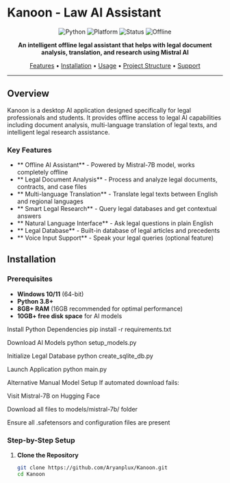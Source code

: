 #  Kanoon - Law AI Assistant

<div align="center">

![Python](https://img.shields.io/badge/Python-3.8+-blue.svg)
![Platform](https://img.shields.io/badge/Platform-Windows-lightgrey.svg)
![Status](https://img.shields.io/badge/Status-Development-yellow.svg)
![Offline](https://img.shields.io/badge/💯-Offline_Capable-green.svg)

**An intelligent offline legal assistant that helps with legal document analysis, translation, and research using Mistral AI**

[Features](#-features) • [Installation](#-installation) • [Usage](#-usage) • [Project Structure](#-project-structure) • [Support](#-support)

</div>

---

##  Overview

Kanoon is a desktop AI application designed specifically for legal professionals and students. It provides offline access to legal AI capabilities including document analysis, multi-language translation of legal texts, and intelligent legal research assistance.

###  Key Features

- ** Offline AI Assistant** - Powered by Mistral-7B model, works completely offline
- ** Legal Document Analysis** - Process and analyze legal documents, contracts, and case files
- ** Multi-language Translation** - Translate legal texts between English and regional languages
- ** Smart Legal Research** - Query legal databases and get contextual answers
- ** Natural Language Interface** - Ask legal questions in plain English
- ** Legal Database** - Built-in database of legal articles and precedents
- ** Voice Input Support** - Speak your legal queries (optional feature)

##  Installation

### Prerequisites
- **Windows 10/11** (64-bit)
- **Python 3.8+**
- **8GB+ RAM** (16GB recommended for optimal performance)
- **10GB+ free disk space** for AI models

Install Python Dependencies
pip install -r requirements.txt

Download AI Models
python setup_models.py

Initialize Legal Database
python create_sqlite_db.py

Launch Application
python main.py

Alternative Manual Model Setup
If automated download fails:

Visit Mistral-7B on Hugging Face

Download all files to models/mistral-7b/ folder

Ensure all .safetensors and configuration files are present
### Step-by-Step Setup

1. **Clone the Repository**
   ```bash
   git clone https://github.com/Aryanplux/Kanoon.git
   cd Kanoon
